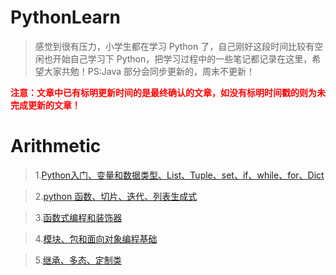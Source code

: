 # PythonLearn

>感觉到很有压力，小学生都在学习 Python 了，自己刚好这段时间比较有空闲也开始自己学习下 Python，把学习过程中的一些笔记都记录在这里，希望大家共勉！PS:Java 部分会同步更新的，周末不更新！

<font color="red"><b> 注意：文章中已有标明更新时间的是最终确认的文章，如没有标明时间戳的则为未完成更新的文章！</b></font>

# Arithmetic

> 1.[Python入门、变量和数据类型、List、Tuple、set、if、while、for、Dict](https://github.com/carolcoral/PythonLearn/blob/master/Arithmetic/day1.md)

>2.[python 函数、切片、迭代、列表生成式](https://github.com/carolcoral/PythonLearn/blob/master/Arithmetic/day2.md)

>3.[函数式编程和装饰器](https://github.com/carolcoral/PythonLearn/blob/master/Arithmetic/day3.md)

>4.[模块、包和面向对象编程基础](https://github.com/carolcoral/PythonLearn/blob/master/Arithmetic/day4.md)

>5.[继承、多态、定制类](https://github.com/carolcoral/PythonLearn/blob/master/Arithmetic/day5.md)
